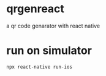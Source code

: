 # qrgenreact
a qr code genarator with react native

# run on simulator
```
npx react-native run-ios 
```
